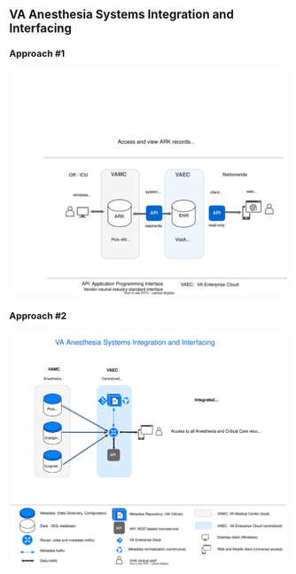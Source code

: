 ## VA Anesthesia Systems Integration and Interfacing


### Approach #1
![integration](img/integration-s2.svg)


### Approach #2

![integration](img/integration5.svg)



